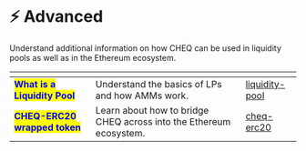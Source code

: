 # ⚡ Advanced

Understand additional information on how CHEQ can be used in liquidity pools as well as in the Ethereum ecosystem.

<table data-card-size="large" data-view="cards"><thead><tr><th></th><th></th><th data-hidden data-card-target data-type="content-ref"></th></tr></thead><tbody><tr><td><mark style="color:blue;"><strong>What is a Liquidity Pool</strong></mark></td><td>Understand the basics of LPs and how AMMs work.</td><td><a href="liquidity-pool/">liquidity-pool</a></td></tr><tr><td><mark style="color:blue;"><strong>CHEQ-ERC20 wrapped token</strong></mark></td><td>Learn about how to bridge CHEQ across into the Ethereum ecosystem.</td><td><a href="cheq-erc20/">cheq-erc20</a></td></tr></tbody></table>
